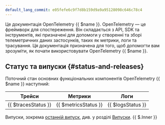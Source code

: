 ```yaml
---
default_lang_commit: e05fefe6c9f7d8b159d9a9a95128098c646c78c4
---
```


Це документація OpenTelemetry {{ $name }}. OpenTelemetry — це фреймворк для спостереження. Він складається з API, SDK та інструментів, які призначені для допомоги у створенні та зборі телеметричних даних застосунків, таких як метрики, логи та трасування. Ця документація призначена для того, щоб допомогти вам зрозуміти, як почати використовувати OpenTelemetry {{ $name }}.

## Статус та випуски {#status-and-releases}

Поточний стан основних функціональних компонентів OpenTelemetry {{ $name }} наступний:

| Трейси              | Метрики              | Логи              |
| ------------------- | -------------------- | ----------------- |
| {{ $tracesStatus }} | {{ $metricsStatus }} | {{ $logsStatus }} |

Випуски, зокрема [останній випуск][latest release], див. у розділі [Випуски][Releases]. {{ $.Inner }}

[latest release]: <https://github.com/open-telemetry/opentelemetry-{{ $lang }}/releases/latest>
[Releases]: <https://github.com/open-telemetry/opentelemetry-{{ $lang }}/releases>
